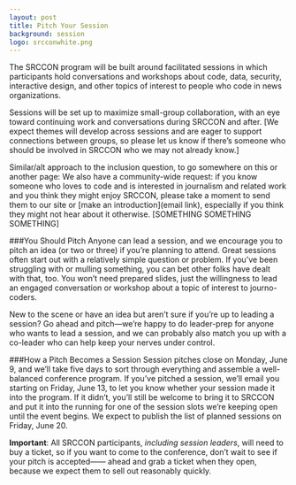 ```yaml
---
layout: post
title: Pitch Your Session
background: session
logo: srcconwhite.png
---
```

The SRCCON program will be built around facilitated sessions in which participants hold conversations and workshops about code, data, security, interactive design, and other topics of interest to people who code in news organizations.

Sessions will be set up to maximize small-group collaboration, with an eye toward continuing work and conversations during SRCCON and after. [We expect themes will develop across sessions and are eager to support connections between groups, so please let us know if there&rsquo;s someone who should be involved in SRCCON who we may not already know.]

Similar/alt approach to the inclusion question, to go somewhere on this or another page: We also have a community-wide request: if you know someone who loves to code and is interested in journalism and related work and you think they might enjoy SRCCON, please take a moment to send them to our site or [make an introduction](email link), especially if you think they might not hear about it otherwise. [SOMETHING SOMETHING SOMETHING]

###You Should Pitch
Anyone can lead a session, and we encourage you to pitch an idea (or two or three) if you&rsquo;re planning to attend. Great sessions often start out with a relatively simple question or problem. If you&rsquo;ve been struggling with or mulling something, you can bet other folks have dealt with that, too. You won&rsquo;t need prepared slides, just the willingness to lead an engaged conversation or workshop about a topic of interest to journo-coders.

New to the scene or have an idea but aren&rsquo;t sure if you&rsquo;re up to leading a session? Go ahead and pitch&mdash;we&rsquo;re happy to do leader-prep for anyone who wants to lead a session, and we can probably also match you up with a co-leader who can help keep your nerves under control.

###How a Pitch Becomes a Session
Session pitches close on Monday, June 9, and we&rsquo;ll take five days to sort through everything and assemble a well-balanced conference program. If you&rsquo;ve pitched a session, we&rsquo;ll email you starting on Friday, June 13, to let you know whether your session made it into the program. If it didn&rsquo;t, you&rsquo;ll still be welcome to bring it to SRCCON and put it into the running for one of the session slots we&rsquo;re keeping open until the event begins. We expect to publish the list of planned sessions on Friday, June 20.

**Important**: All SRCCON participants, _including session leaders_, will need to buy a ticket, so if you want to come to the conference, don&rsquo;t wait to see if your pitch is accepted—&mdash; ahead and grab a ticket when they open, because we expect them to sell out reasonably quickly.
